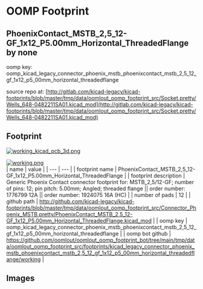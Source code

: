# OOMP Footprint  
## PhoenixContact_MSTB_2,5_12-GF_1x12_P5.00mm_Horizontal_ThreadedFlange  by none  
  
oomp key: oomp_kicad_legacy_connector_phoenix_mstb_phoenixcontact_mstb_2,5_12_gf_1x12_p5_00mm_horizontal_threadedflange  
  
source repo at: [http://gitlab.com/kicad-legacy/kicad-footprints/blob/master/tmp/data/oomlout_oomp_footprint_src/Socket.pretty/Wells_648-0482211SA01.kicad_mod](http://gitlab.com/kicad-legacy/kicad-footprints/blob/master/tmp/data/oomlout_oomp_footprint_src/Socket.pretty/Wells_648-0482211SA01.kicad_mod)  
## Footprint  
  
[![working_kicad_pcb_3d.png](working_kicad_pcb_3d_600.png)](working_kicad_pcb_3d.png)  
  
[![working.png](working_600.png)](working.png)  
| name | value | 
| --- | --- | 
| footprint name | PhoenixContact_MSTB_2,5_12-GF_1x12_P5.00mm_Horizontal_ThreadedFlange | 
| footprint description | Generic Phoenix Contact connector footprint for: MSTB_2,5/12-GF; number of pins: 12; pin pitch: 5.00mm; Angled; threaded flange || order number: 1776799 12A || order number: 1924075 16A (HC) | 
| number of pads | 12 | 
| github path | http://github.com/kicad-legacy/kicad-footprints/blob/master/tmp/data/oomlout_oomp_footprint_src/Connector_Phoenix_MSTB.pretty/PhoenixContact_MSTB_2,5_12-GF_1x12_P5.00mm_Horizontal_ThreadedFlange.kicad_mod | 
| oomp key | oomp_kicad_legacy_connector_phoenix_mstb_phoenixcontact_mstb_2,5_12_gf_1x12_p5_00mm_horizontal_threadedflange | 
| oomp bot github | https://github.com/oomlout/oomlout_oomp_footprint_bot/tree/main/tmp/data/oomlout_oomp_footprint_src/footprints/kicad_legacy_connector_phoenix_mstb_phoenixcontact_mstb_2,5_12_gf_1x12_p5_00mm_horizontal_threadedflange/working | 
## Images  
